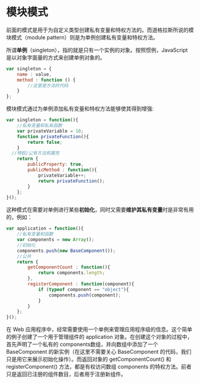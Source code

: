 # 模块模式

前面的模式是用于为自定义类型创建私有变量和特权方法的。而道格拉斯所说的模块模式（module pattern）则是为单例创建私有变量和特权方法。

所谓**单例**（singleton），指的就是只有一个实例的对象。按照惯例，JavaScript 是以对象字面量的方式来创建单例对象的。

```javascript
var singleton = {
	name : value,
	method : function () {
		//这里是方法的代码
	}
};
```

模块模式通过为单例添加私有变量和特权方法能够使其得到增强:

```javascript
var singleton = function(){
	//私有变量和私有函数
	var privateVariable = 10;
	function privateFunction(){
		return false;
	}
  //特权/公有方法和属性
	return {
		publicProperty: true,
		publicMethod : function(){
			privateVariable++;
			return privateFunction();
		}
	};
}();
```

这种模式在需要对单例进行某些**初始化**，同时又需要**维护其私有变量**时是非常有用的，例如：

```javascript
var application = function(){
	//私有变量和函数
	var components = new Array();
	//初始化
	components.push(new BaseComponent());
	//公共
	return {
		getComponentCount : function(){
			return components.length;
		},
		registerComponent : function(component){
			if (typeof component == "object"){
				components.push(component);
			}
		}
	};
}();
```

在 Web 应用程序中，经常需要使用一个单例来管理应用程序级的信息。这个简单的例子创建了一个用于管理组件的 application 对象。在创建这个对象的过程中，首先声明了一个私有的 components数组，并向数组中添加了一个 BaseComponent 的新实例（在这里不需要关心 BaseComponent 的代码，我们只是用它来展示初始化操作）。而返回对象的 getComponentCount() 和 registerComponent() 方法，都是有权访问数组 components 的特权方法。前者只是返回已注册的组件数目，后者用于注册新组件。